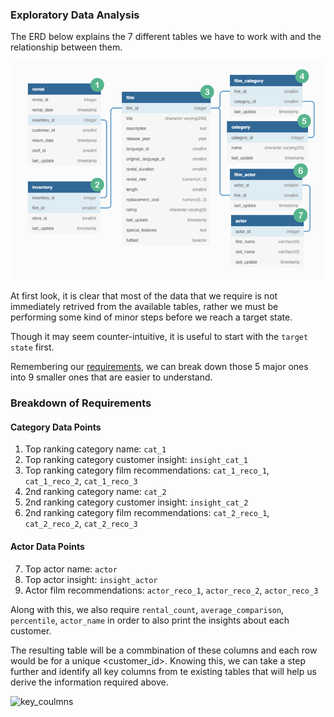 ### Exploratory Data Analysis

The ERD below explains the 7 different tables we have to work with and the relationship between them. 

<p align="center">
  <img width="650" height="350" src="https://github.com/iaks23/Marketing-Analytics-Case-Study/blob/main/images/ERD.png">
</p>

At first look, it is clear that most of the data that we require is not immediately retrived from the available tables, rather we must be performing some kind of minor steps before we reach a target state. 

Though it may seem counter-intuitive, it is useful to start with the <code>target state</code> first.
  
Remembering our [requirements](https://github.com/iaks23/Marketing-Analytics-Case-Study#reqs), we can break down those 5 major ones into 9 smaller ones that are easier to understand.

### Breakdown of Requirements

#### Category Data Points

1. Top ranking category name: <code>cat_1</code>
2. Top ranking category customer insight: <code>insight_cat_1</code>
3. Top ranking category film recommendations: <code>cat_1_reco_1</code>, <code>cat_1_reco_2</code>, <code>cat_1_reco_3</code>
4. 2nd ranking category name: <code>cat_2</code>
5. 2nd ranking category customer insight: <code>insight_cat_2</code>
6. 2nd ranking category film recommendations: <code>cat_2_reco_1</code>, <code>cat_2_reco_2</code>, <code>cat_2_reco_3</code>

#### Actor Data Points

7. Top actor name: <code>actor</code>
8. Top actor insight: <code>insight_actor</code>
9. Actor film recommendations: <code>actor_reco_1</code>, <code>actor_reco_2</code>, <code>actor_reco_3</code>

Along with this, we also require <code>rental_count</code>, <code>average_comparison</code>, <code>percentile</code>, <code>actor_name</code> in order to also print the insights about each customer.

The resulting table will be a commbination of these columns and each row would be for a unique <customer_id>. Knowing this, we can take a step further and identify all key columns from te existing tables that will help us derive the information required above. 

![key_coulmns]()

